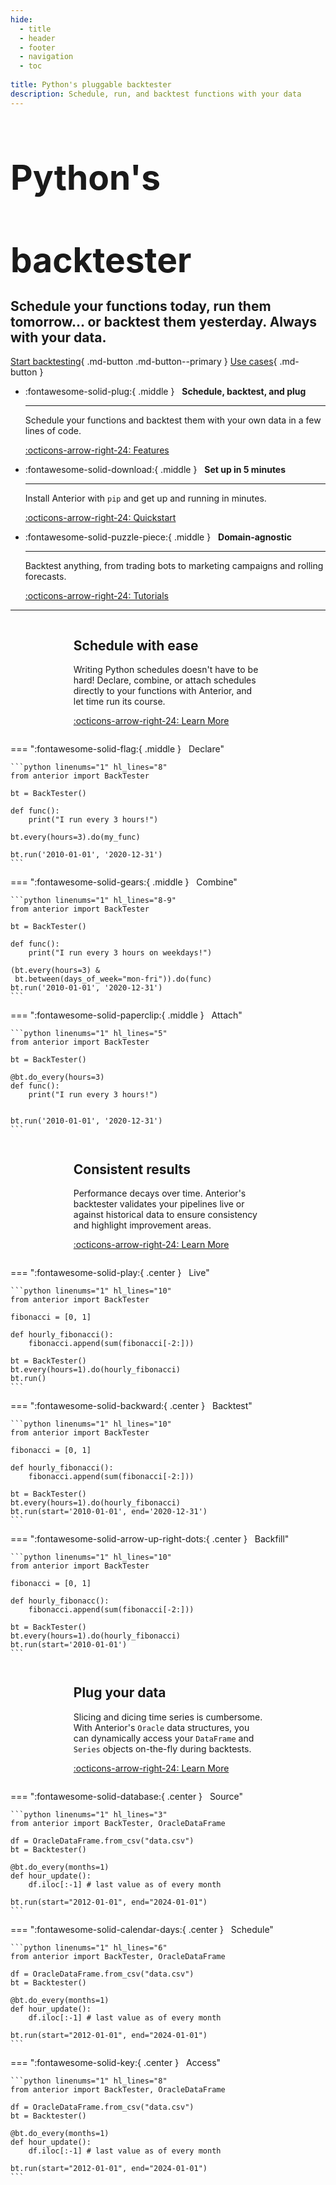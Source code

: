 ```yaml
---
hide:
  - title
  - header
  - footer
  - navigation
  - toc
  
title: Python's pluggable backtester
description: Schedule, run, and backtest functions with your data
---
```


<style>
    .cubyc-title h1 {
        font-size: 55px;
        margin-bottom: 10px;

        .gradient-text {
          background-image: linear-gradient(45deg,  var(--md-primary-fg-color), var(--md-accent-fg-color));
          -webkit-background-clip: text;
          background-clip: text;
          color: transparent;
          -webkit-text-fill-color: transparent;
          text-fill-color: transparent;
          background-size: 500% auto;
          animation: textShine 3s ease-in-out infinite alternate;
        }
    }
    @media only screen and (max-width: 1000px) {
    
        .main-container-left {
            display: flex;
            flex-direction: column;
        }
    
        .main-container-right {
            display: flex;
            flex-direction: column-reverse;
        }
    
        .grid-item {
            max-width: 90vw;
        }
    
        .tabbed-set {
            max-width: 90vw;
        }
    
        .cubyc-title {
            max-width: 100%
        }
    }
</style>

<div class="cubyc-title" markdown>

<h1><b>Python's <a class="gradient-text">pluggable</a> backtester</b></h1>

<h2> Schedule your functions today, run them tomorrow... or backtest them yesterday. Always with your data. </h2>

[Start backtesting](site:getting_started){ .md-button .md-button--primary }
[Use cases](site:tutorials/marketing){ .md-button }

</div>

<div class="grid cards" markdown>

-   :fontawesome-solid-plug:{ .middle }  &nbsp; __Schedule, backtest, and plug__   

    ---
    Schedule your functions and backtest them with your own data in a few lines of code.

    [:octicons-arrow-right-24: Features](#schedule-with-ease)

  - :fontawesome-solid-download:{ .middle } &nbsp; __Set up in 5 minutes__ 

    ---
    
    Install Anterior with `pip` and get up
    and running in minutes. 

    [:octicons-arrow-right-24: Quickstart](site:getting_started/concepts)

-   :fontawesome-solid-puzzle-piece:{ .middle } &nbsp; __Domain-agnostic__

    ---

    Backtest anything, from trading bots to marketing campaigns and rolling forecasts.

    [:octicons-arrow-right-24: Tutorials](site:tutorials/marketing)

</div>

---

<div id="reliable" class="main-container-left" markdown>

<div class="grid-item" markdown  style="padding-left: 20%; padding-right: 20%">

<h2 class="gradient-text" markdown> Schedule with ease </h2>

Writing Python schedules doesn't have to be hard! Declare, combine, or attach schedules directly to your functions with Anterior, 
and let time run its course.

[:octicons-arrow-right-24: Learn More](site:getting_started/concepts#schedule-functions)
</div>

<div data-aos="fade-left" class="grid-item tabbed-set" markdown>

=== ":fontawesome-solid-flag:{ .middle } &nbsp; Declare"

    ```python linenums="1" hl_lines="8"
    from anterior import BackTester

    bt = BackTester()

    def func():
        print("I run every 3 hours!")

    bt.every(hours=3).do(my_func)

    bt.run('2010-01-01', '2020-12-31')
    ```

=== ":fontawesome-solid-gears:{ .middle } &nbsp; Combine"

    ```python linenums="1" hl_lines="8-9"
    from anterior import BackTester

    bt = BackTester()

    def func():
        print("I run every 3 hours on weekdays!")

    (bt.every(hours=3) & 
     bt.between(days_of_week="mon-fri")).do(func)
    bt.run('2010-01-01', '2020-12-31')
    ```

=== ":fontawesome-solid-paperclip:{ .middle } &nbsp; Attach"

    ```python linenums="1" hl_lines="5"
    from anterior import BackTester

    bt = BackTester()

    @bt.do_every(hours=3)
    def func():
        print("I run every 3 hours!")


    bt.run('2010-01-01', '2020-12-31')
    ```

</div>

</div>

<div id="reliable" class="main-container-right" markdown>

<div data-aos="fade-right" class="grid-item tabbed-set" markdown>

=== ":fontawesome-solid-play:{ .center } &nbsp; Live"

    ```python linenums="1" hl_lines="10"
    from anterior import BackTester

    fibonacci = [0, 1]

    def hourly_fibonacci():
        fibonacci.append(sum(fibonacci[-2:]))

    bt = BackTester()
    bt.every(hours=1).do(hourly_fibonacci)
    bt.run()
    ```


=== ":fontawesome-solid-backward:{ .center } &nbsp; Backtest"

    ```python linenums="1" hl_lines="10"
    from anterior import BackTester

    fibonacci = [0, 1]

    def hourly_fibonacci():
        fibonacci.append(sum(fibonacci[-2:]))

    bt = BackTester()
    bt.every(hours=1).do(hourly_fibonacci)
    bt.run(start='2010-01-01', end='2020-12-31')
    ```


=== ":fontawesome-solid-arrow-up-right-dots:{ .center } &nbsp; Backfill"

    ```python linenums="1" hl_lines="10"
    from anterior import BackTester

    fibonacci = [0, 1]

    def hourly_fibonacc():
        fibonacci.append(sum(fibonacci[-2:]))

    bt = BackTester()
    bt.every(hours=1).do(hourly_fibonacci)
    bt.run(start='2010-01-01')
    ```

</div>

<div class="grid-item" markdown  style="padding-left: 20%; padding-right: 20%">

<h2 markdown> Consistent results </h2>

Performance decays over time. Anterior's backtester validates your pipelines live or against historical data to ensure consistency and highlight improvement areas.

[:octicons-arrow-right-24: Learn More](site:getting_started/concepts/#run-live-or-backtest-simulations)
</div>

</div>

<div id="reliable" class="main-container-left" markdown>

<div class="grid-item" markdown  style="padding-left: 20%; padding-right: 20%">

<h2 class="gradient-text" markdown> Plug your data </h2>


Slicing and dicing time series is cumbersome.
With Anterior's `Oracle` data structures, you can dynamically access 
your `DataFrame` and `Series` objects on-the-fly during backtests.

[:octicons-arrow-right-24: Learn More](site:getting_started/concepts/#oracle-data)
</div>

<div data-aos="fade-left" class="grid-item tabbed-set" markdown>

=== ":fontawesome-solid-database:{ .center } &nbsp; Source"
  
    ```python linenums="1" hl_lines="3"
    from anterior import BackTester, OracleDataFrame

    df = OracleDataFrame.from_csv("data.csv")
    bt = Backtester()

    @bt.do_every(months=1)
    def hour_update():
        df.iloc[:-1] # last value as of every month

    bt.run(start="2012-01-01", end="2024-01-01")
    ```

=== ":fontawesome-solid-calendar-days:{ .center } &nbsp; Schedule"

    ```python linenums="1" hl_lines="6"
    from anterior import BackTester, OracleDataFrame

    df = OracleDataFrame.from_csv("data.csv")
    bt = Backtester()

    @bt.do_every(months=1)
    def hour_update():
        df.iloc[:-1] # last value as of every month

    bt.run(start="2012-01-01", end="2024-01-01")
    ```

=== ":fontawesome-solid-key:{ .center } &nbsp; Access"

    ```python linenums="1" hl_lines="8"
    from anterior import BackTester, OracleDataFrame

    df = OracleDataFrame.from_csv("data.csv")
    bt = Backtester()

    @bt.do_every(months=1)
    def hour_update():
        df.iloc[:-1] # last value as of every month

    bt.run(start="2012-01-01", end="2024-01-01")
    ```

</div>
</div>